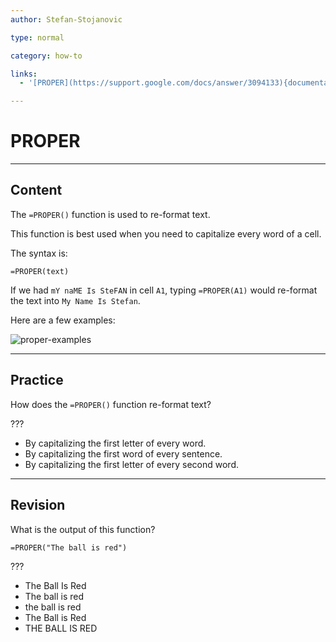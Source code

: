 ```yaml
---
author: Stefan-Stojanovic

type: normal

category: how-to

links:
  - '[PROPER](https://support.google.com/docs/answer/3094133){documentation}'

---
```


# PROPER

---
## Content

The `=PROPER()` function is used to re-format text.

This function is best used when you need to capitalize every word of a cell.

The syntax is:

```plain-text
=PROPER(text)
```

If we had `mY naME Is SteFAN` in cell `A1`, typing `=PROPER(A1)` would re-format the text into `My Name Is Stefan`.

Here are a few examples:

![proper-examples](https://img.enkipro.com/efc37542575a4c06079c8a12c1ba4def.png)

---
## Practice

How does the `=PROPER()` function re-format text?

???

- By capitalizing the first letter of every word.
- By capitalizing the first word of every sentence.
- By capitalizing the first letter of every second word.

---
## Revision

What is the output of this function?

`=PROPER("The ball is red")`

???

- The Ball Is Red
- The ball is red
- the ball is red
- The Ball is Red
- THE BALL IS RED
